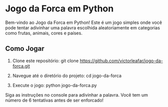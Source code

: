 # Jogo da Forca em Python

Bem-vindo ao Jogo da Forca em Python! Este é um jogo simples onde você pode tentar adivinhar uma palavra escolhida aleatoriamente em categorias como frutas, animais, cores e países.

## Como Jogar

1. Clone este repositório:
   git clone https://github.com/victorleafar/jogo-da-forca.git

2. Navegue até o diretório do projeto:
  cd jogo-da-forca

3. Execute o jogo:
  python jogo-da-forca.py

Siga as instruções no console para adivinhar a palavra. Você tem um número de 6 tentativas antes de ser enforcado!

